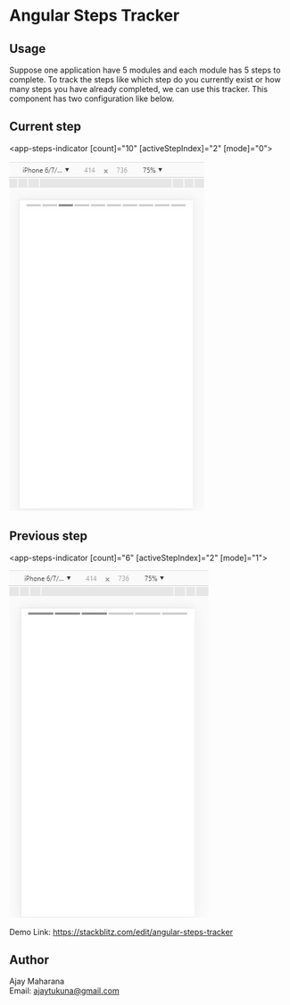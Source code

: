 # Angular Steps Tracker

## Usage
Suppose one application have 5 modules and each module has 5 steps to complete. To track the steps like which step do you currently exist or how many steps you have already completed, we can use this tracker. This component has two configuration like below.

## Current step
<app-steps-indicator [count]="10" [activeStepIndex]="2" [mode]="0"></app-steps-indicator>
<p><img src="https://github.com/ajayjaya/steps-tracker/blob/master/src/assets/images/current.JPG"></p>

## Previous step
<app-steps-indicator [count]="6" [activeStepIndex]="2" [mode]="1"></app-steps-indicator>
<p><img src="https://github.com/ajayjaya/steps-tracker/blob/master/src/assets/images/previous.JPG"></p>

Demo Link:
https://stackblitz.com/edit/angular-steps-tracker

## Author
Ajay Maharana<br> 
Email: ajaytukuna@gmail.com
